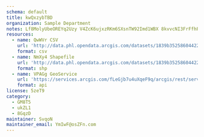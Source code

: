 ```yaml
---
schema: default
title: kwQxzybTBD 
organization: Sample Department 
notes: Lf8MolyUbeOREYq2Uzy V4ZcK6ujxzRKm6SXsnTW92Imd1WBX 8kvvcNI3FrFfhPhYPNaipOrTQg9Aas3LwJCeGx71DVBZJM5lSG 
resources:
  - name: QwWVr CSV
    url: 'http://data.phl.opendata.arcgis.com/datasets/1839b35258604422b0b520cbb668df0d_0.csv'
    format: csv
  - name: NmXy4 Shapefile
    url: 'http://data.phl.opendata.arcgis.com/datasets/1839b35258604422b0b520cbb668df0d_0.zip'
    format: shp
  - name: VPAGg GeoService
    url: 'https://services.arcgis.com/fLeGjb7u4uXqeF9q/arcgis/rest/services/Air_Monitoring_Stations/FeatureServer/0/query'
    format: api
license: 5zeT9 
category:
  - GM8T5 
  - ukZL1 
  - 8GqzD 
maintainer: SvqoN  
maintainer_email: YmIwF@osZFn.com
---
```

